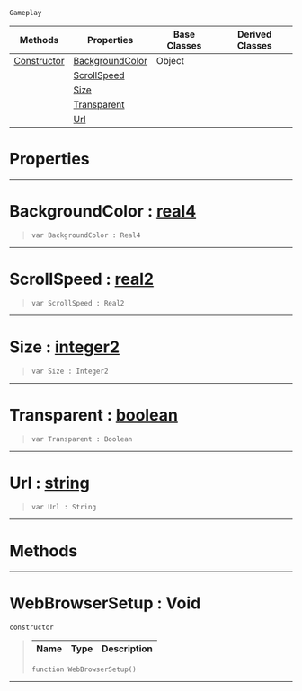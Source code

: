  `Gameplay`

|Methods|Properties|Base Classes|Derived Classes|
|---|---|---|---|
|[ Constructor](https://github.com/zeroengineteam/ZeroDocs/code_reference/class_reference/webbrowsersetup.markdown#webbrowsersetup-void)|[ BackgroundColor](https://github.com/zeroengineteam/ZeroDocs/code_reference/class_reference/webbrowsersetup.markdown#backgroundcolor-zero-eng)|Object| |
| |[ ScrollSpeed](https://github.com/zeroengineteam/ZeroDocs/code_reference/class_reference/webbrowsersetup.markdown#scrollspeed-zero-engine)| | |
| |[ Size](https://github.com/zeroengineteam/ZeroDocs/code_reference/class_reference/webbrowsersetup.markdown#size-zero-engine-documen)| | |
| |[ Transparent](https://github.com/zeroengineteam/ZeroDocs/code_reference/class_reference/webbrowsersetup.markdown#transparent-zero-engine)| | |
| |[ Url](https://github.com/zeroengineteam/ZeroDocs/code_reference/class_reference/webbrowsersetup.markdown#url-zero-engine-document)| | |


 #  Properties


---  
 #  BackgroundColor : [real4](https://github.com/zeroengineteam/ZeroDocs/code_reference/zilch_base_types/real4.markdown)

> 
> ``` lang=cpp, name=Zilch
> var BackgroundColor : Real4


---  
 #  ScrollSpeed : [real2](https://github.com/zeroengineteam/ZeroDocs/code_reference/zilch_base_types/real2.markdown)

> 
> ``` lang=cpp, name=Zilch
> var ScrollSpeed : Real2


---  
 #  Size : [integer2](https://github.com/zeroengineteam/ZeroDocs/code_reference/zilch_base_types/integer2.markdown)

> 
> ``` lang=cpp, name=Zilch
> var Size : Integer2


---  
 #  Transparent : [boolean](https://github.com/zeroengineteam/ZeroDocs/code_reference/zilch_base_types/boolean.markdown)

> 
> ``` lang=cpp, name=Zilch
> var Transparent : Boolean


---  
 #  Url : [string](https://github.com/zeroengineteam/ZeroDocs/code_reference/zilch_base_types/string.markdown)

> 
> ``` lang=cpp, name=Zilch
> var Url : String


---  
 #  Methods


---  
 #  WebBrowserSetup : Void

 `constructor`

> 
> |Name|Type|Description|
> |---|---|---|
> ``` lang=cpp, name=Zilch
> function WebBrowserSetup()
> ``` 


---  
 

 